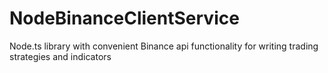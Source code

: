 # NodeBinanceClientService
Node.ts library with convenient Binance api functionality for writing trading strategies and indicators
